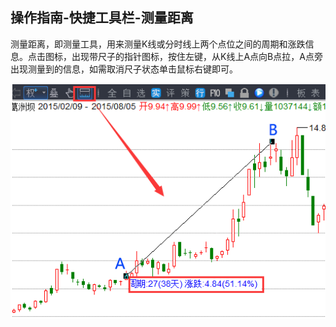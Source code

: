 ## 操作指南-快捷工具栏-测量距离

测量距离，即测量工具，用来测量K线或分时线上两个点位之间的周期和涨跌信息。点击图标，出现带尺子的指针图标，按住左键，从K线上A点向B点拉，A点旁出现测量到的信息，如需取消尺子状态单击鼠标右键即可。



![](/assets/17141.png)
